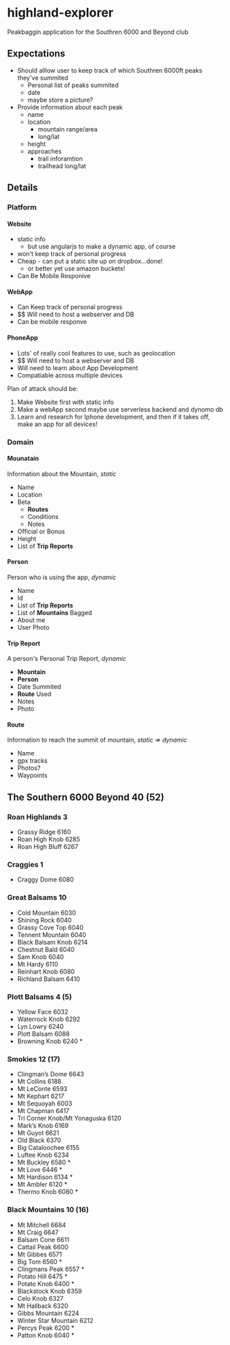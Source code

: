 # highland-explorer
Peakbaggin application for the Southren 6000 and Beyond club

## Expectations

- Should alllow user to keep track of which Southren 6000ft peaks they've summited
    - Personal list of peaks summited
    - date
    - maybe store a picture?
- Provide information about each peak
    - name
    - location
        - mountain range/area
        - long/lat
    - height
    - approaches
        - trail inforamtion
        - trailhead long/lat

## Details

### Platform

#### Website

- static info
    - but use angularjs to make a dynamic app, of course
- won't keep track of personal progress
- Cheap - can put a static site up on dropbox...done!
    - or better yet use amazon buckets!
- Can Be Mobile Responive

#### WebApp

- Can Keep track of personal progress
- $$ Will need to host a webserver and DB
- Can be mobile responve

#### PhoneApp

- Lots' of really cool features to use, such as geolocation
- $$ Will need to host a webserver and DB
- Will need to learn about App Development
- Compatiable across multiple devices

Plan of attack should be:

1. Make Website first with static info
2. Make a webApp second maybe use serverless backend and dynomo db
3. Learn and research for Iphone development, and then if it takes off, make an app for all devices!

### Domain

#### Mounatain

Information about the Mountain, _static_

- Name
- Location
- Beta
    - **Routes**
    - Conditions
    - Notes
- Official or Bonus
- Height
- List of **Trip Reports**

#### Person

Person who is using the app,  _dynamic_

- Name
- Id
- List of **Trip Reports**
- List of **Mountains** Bagged
- About me
- User Photo

#### Trip Report

A person's Personal Trip Report, _dynamic_

- **Mountain**
- **Person**
- Date Summited
- **Route** Used
- Notes
- Photo

#### Route

Information to reach the summit of mountain, _static => dynamic_

- Name
- gpx tracks
- Photos?
- Waypoints

## The Southern 6000 Beyond 40 (52)

### Roan Highlands 3

- Grassy Ridge 6160
- Roan High Knob 6285
- Roan High Bluff 6267

### Craggies 1

- Craggy Dome 6080

### Great Balsams 10

- Cold Mountain 6030
- Shining Rock 6040
- Grassy Cove Top 6040
- Tennent Mountain 6040
- Black Balsam Knob 6214
- Chestnut Bald 6040
- Sam Knob 6040
- Mt Hardy 6110
- Reinhart Knob 6080
- Richland Balsam 6410

### Plott Balsams 4 (5)

- Yellow Face 6032
- Waterrock Knob 6292
- Lyn Lowry 6240
- Plott Balsam 6088
- Browning Knob 6240 *

### Smokies 12 (17)

- Clingman’s Dome 6643
- Mt Collins 6188
- Mt LeConte 6593
- Mt Kephart 6217
- Mt Sequoyah 6003
- Mt Chapman 6417
- Tri Corner Knob/Mt Yonaguska 6120
- Mark’s Knob 6169
- Mt Guyot 6621
- Old Black 6370
- Big Cataloochee 6155
- Luftee Knob 6234
- Mt Buckley 6580 *
- Mt Love 6446 *
- Mt Hardison 6134 *
- Mt Ambler 6120 *
- Thermo Knob 6080 *

### Black Mountains 10 (16)

- Mt Mitchell 6684
- Mt Craig 6647
- Balsam Cone 6611
- Cattail Peak 6600
- Mt Gibbes 6571
- Big Tom 6560 *
- Clingmans Peak 6557 *
- Potato Hill 6475 *
- Potato Knob 6400 *
- Blackstock Knob 6359
- Celo Knob 6327
- Mt Hallback 6320
- Gibbs Mountain 6224
- Winter Star Mountain 6212
- Percys Peak 6200 *
- Patton Knob 6040 *
